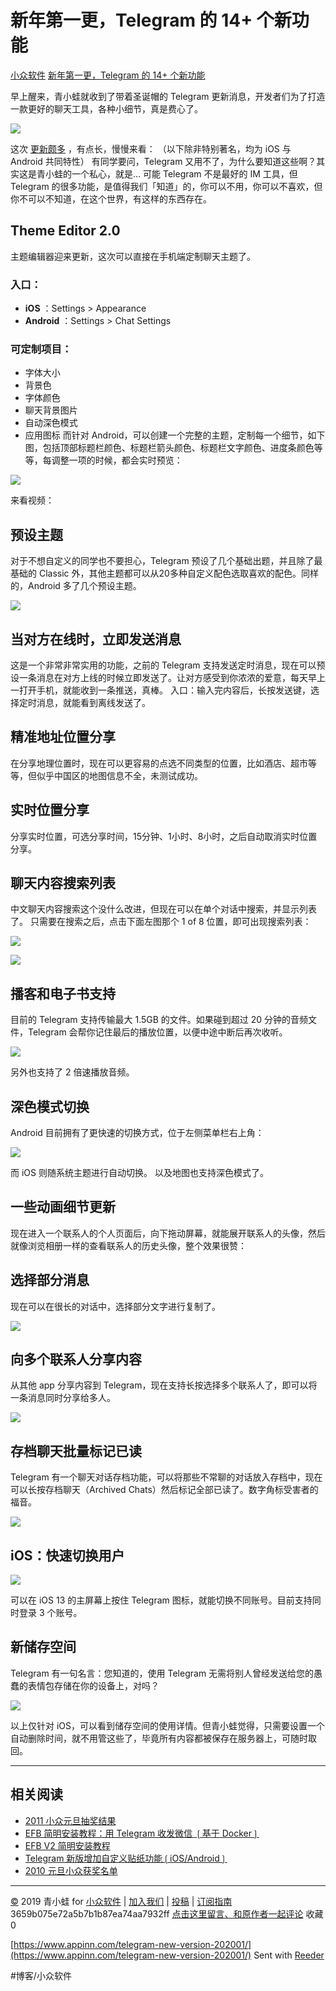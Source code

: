 # 新年第一更，Telegram 的 14+ 个新功能
 [小众软件](https://www.appinn.com/telegram-new-version-202001/)
 [新年第一更，Telegram 的 14+ 个新功能](https://www.appinn.com/telegram-new-version-202001/)  

早上醒来，青小蛙就收到了带着圣诞帽的 Telegram 更新消息，开发者们为了打造一款更好的聊天工具，各种小细节，真是费心了。

![](assets/image_14.jpeg)

这次 [更新颇多](https://telegram.org/blog/verifiable-apps-and-more) ，有点长，慢慢来看：
（以下除非特别著名，均为 iOS 与 Android 共同特性）
有同学要问，Telegram 又用不了，为什么要知道这些啊？其实这是青小蛙的一个私心，就是…
可能 Telegram 不是最好的 IM 工具，但 Telegram 的很多功能，是值得我们「知道」的，你可以不用，你可以不喜欢，但你不可以不知道，在这个世界，有这样的东西存在。
## Theme Editor 2.0

主题编辑器迎来更新，这次可以直接在手机端定制聊天主题了。
### 入口：

* **iOS** ：Settings > Appearance
* **Android** ：Settings > Chat Settings

### 可定制项目：

* 字体大小
* 背景色
* 字体颜色
* 聊天背景图片
* 自动深色模式
* 应用图标
而针对 Android，可以创建一个完整的主题，定制每一个细节，如下图，包括顶部标题栏颜色、标题栏箭头颜色、标题栏文字颜色、进度条颜色等等，每调整一项的时候，都会实时预览：

![](assets/image_20.jpeg)

来看视频：

## 预设主题

对于不想自定义的同学也不要担心，Telegram 预设了几个基础出题，并且除了最基础的 Classic 外，其他主题都可以从20多种自定义配色选取喜欢的配色。同样的，Android 多了几个预设主题。

![](assets/image_3.jpeg)

## 当对方在线时，立即发送消息

这是一个非常非常实用的功能，之前的 Telegram 支持发送定时消息，现在可以预设一条消息在对方上线的时候立即发送了。让对方感受到你浓浓的爱意，每天早上一打开手机，就能收到一条推送，真棒。
入口：输入完内容后，长按发送键，选择定时消息，就能看到离线发送了。
## 精准地址位置分享

在分享地理位置时，现在可以更容易的点选不同类型的位置，比如酒店、超市等等，但似乎中国区的地图信息不全，未测试成功。
## 实时位置分享

分享实时位置，可选分享时间，15分钟、1小时、8小时，之后自动取消实时位置分享。
## 聊天内容搜索列表

中文聊天内容搜索这个没什么改进，但现在可以在单个对话中搜索，并显示列表了。
只需要在搜索之后，点击下面左图那个 1 of 8 位置，即可出现搜索列表：

![](assets/image_19.jpeg)

![](assets/image_17.jpeg)

## 播客和电子书支持

目前的 Telegram 支持传输最大 1.5GB 的文件。如果碰到超过 20 分钟的音频文件，Telegram 会帮你记住最后的播放位置，以便中途中断后再次收听。

![](assets/image_18.jpeg)

另外也支持了 2 倍速播放音频。
## 深色模式切换

Android 目前拥有了更快速的切换方式，位于左侧菜单栏右上角：

![](assets/image_23.jpeg)

而 iOS 则随系统主题进行自动切换。
以及地图也支持深色模式了。
## 一些动画细节更新

现在进入一个联系人的个人页面后，向下拖动屏幕，就能展开联系人的头像，然后就像浏览相册一样的查看联系人的历史头像，整个效果很赞：

## 选择部分消息

现在可以在很长的对话中，选择部分文字进行复制了。

![](assets/image_13.jpeg)

## 向多个联系人分享内容

从其他 app 分享内容到 Telegram，现在支持长按选择多个联系人了，即可以将一条消息同时分享给多人。

![](assets/image_22.jpeg)

## 存档聊天批量标记已读

Telegram 有一个聊天对话存档功能，可以将那些不常聊的对话放入存档中，现在可以长按存档聊天（Archived Chats）然后标记全部已读了。数字角标受害者的福音。

![](assets/image_21.jpeg)

## iOS：快速切换用户

![](assets/image_15.jpeg)

可以在 iOS 13 的主屏幕上按住 Telegram 图标，就能切换不同账号。目前支持同时登录 3 个账号。
## 新储存空间

Telegram 有一句名言：您知道的，使用 Telegram 无需将别人曾经发送给您的愚蠢的表情包存储在你的设备上，对吗？

![](assets/image_9.jpeg)

以上仅针对 iOS，可以看到储存空间的使用详情。但青小蛙觉得，只需要设置一个自动删除时间，就不用管这些了，毕竟所有内容都被保存在服务器上，可随时取回。
- - - -

## 相关阅读

* [2011 小众元旦抽奖结果](https://www.appinn.com/2011-new-years-day-lottery-final/)
* [EFB 简明安装教程：用 Telegram 收发微信 ❲基于 Docker❳](https://www.appinn.com/efb-tutorial-with-docker/)
* [EFB V2 简明安装教程](https://www.appinn.com/efbv2-docker-tutorial/)
* [Telegram 新版增加自定义贴纸功能❲iOS/Android❳](https://www.appinn.com/telegram-custom-sticker-sets/)
* [2010 元旦小众获奖名单](https://www.appinn.com/2010-new-year-gift-final/)

- - - -

[©](http://www.appinn.com/copyright/?utm_source=feeds&amp;utm_medium=copyright&amp;utm_campaign=feeds) 2019 青小蛙 for [小众软件](http://www.appinn.com/?utm_source=feeds&amp;utm_medium=appinn&amp;utm_campaign=feeds) | [加入我们](http://www.appinn.com/join-us/?utm_source=feeds&amp;utm_medium=joinus&amp;utm_campaign=feeds) | [投稿](https://meta.appinn.com/c/faxian/?utm_source=feeds&amp;utm_medium=contribute&amp;utm_campaign=feeds) | [订阅指南](http://www.appinn.com/feeds-subscribe/?utm_source=feeds&amp;utm_medium=feedsubscribe&amp;utm_campaign=feeds)
3659b075e72a5b7b1b87ea74aa7932ff
[点击这里留言、和原作者一起评论](https://www.appinn.com/telegram-new-version-202001/#comments) 收藏0

[https://www.appinn.com/telegram-new-version-202001/](https://www.appinn.com/telegram-new-version-202001/)
Sent with [Reeder](http://reederapp.com/)

#博客/小众软件